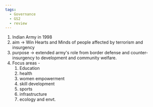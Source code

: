 ```yaml
---
tags:
  - Governance
  - GS2
  - review
---
```

1. Indian Army in 1998
2. aim -> Win Hearts and Minds of people affected by terrorism and insurgency
3. purpose -> extended army's role from border defense and counter-insurgency to development and community welfare.
4. Focus areas -
	1. Education
	2. health 
	3. women empowerment
	4. skill development
	5. sports
	6. infrastructure
	7. ecology and envt.